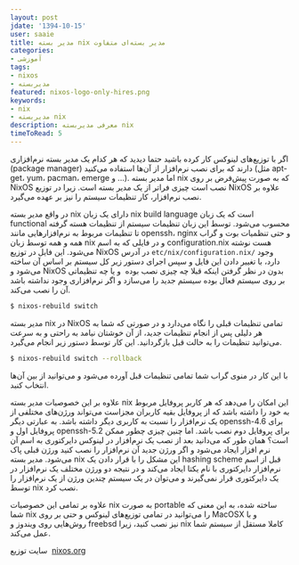 ```yaml
---
layout: post
jdate: '1394-10-15'
user: saaie
title: مدیر بسته nix مدیر بسته‌ای متفاوت
categories:
- آموزشی
tags:
- nixos
- مدیربسته
featured: nixos-logo-only-hires.png
keywords:
- nix
- مدیربسته nix
description: معرفی مدیربسته nix
timeToRead: 5
---
```


اگر با توزیع‌های لینوکس کار کرده باشید حتما دیدید که هر کدام یک مدیر بسته نرم‌افزاری (package manager) دارند که برای نصب نرم‌افزار از آن‌ها استفاده می‌کنید (مثل apt-get، yum، pacman، emerge و ...). اما مدیر بسته nix که به صورت پیش‌فرض بر روی NixOS نصب است چیزی فراتر از یک مدیر بسته است. زیرا در توزیع NixOS علاوه بر نصب نرم‌افزار، کار تنظیمات سیستم را نیز بر عهده می‌گیرد.

در واقع مدیر بسته nix دارای یک زبان nix build language است که یک زبان functional محسوب می‌شود. توسط این زبان تنظیمات سیستم از تنظیمات هسته گرفته تا تنظیمات مربوط به نرم‌افزارهایی مانند openssh، nginx و حتی تنظمیات بوت و گراب همه و همه توسط زبان nix و در فایلی که به اسم configuration.nix هست نوشته می‌شود. این فایل در توزیع NixOS در آدرس `etc/nix/configuration.nix/` وجود دارد، با تغییر دادن این فایل و سپس اجرای دستور زیر کل سیستم بر اساس آن ساخته می‌شود و NixOS بدون در نظر گرفتن اینکه قبلا چه چیزی نصب بوده  و یا چه تنظیماتی بر روی سیستم فعال بوده سیستم جدید را می‌سازد و اگر نرم‌افزاری وجود نداشته باشد آن را نصب می‌کند.

```sh
$ nixos-rebuild switch
```

مدیر بسته nix در NixOS تمامی تنظیمات قبلی را نگاه می‌دارد و در صورتی که شما به هر دلیلی پس از انجام تنظیمات جدید، از آن خوشتان نیامد به راحتی و به سرعت می‌توانید تنظیمات را به حالت قبل بازگردانید. این کار توسط دستور زیر انجام می‌گیرد.

```sh
$ nixos-rebuild switch --rollback
```

با این کار در منوی گراب شما تمامی تنظیمات قبل آورده می‌شود و می‌توانید از بین آن‌ها انتخاب کنبد.

علاوه بر این خصوصیات مدیر بسته nix این امکان را می‌دهد که هر کاربر پروفایل مربوط به خود را داشته باشد که از پروفایل بقیه کاربران مجزاست می‌تواند ورژن‌های مختلفی از یک نرم‌افزار را نسبت به کاربری دیگر داشته باشد. به عبارتی دیگر openssh-4.6 برای پروفایل اول و openssh-5.2 برای پروفایل دوم نصب باشد. اما چنین چیزی چطور ممکن است؟ همان طور که می‌دانید بعد از نصب یک نرم‌افزار در لینوکس دایرکتوری به اسم آن نرم ‌افزار ایجاد می‌شود و اگر ورژن جدید آن نرم‌افزار را نصب کنید ورژن قبلی پاک می‌شود. مدیر بسته nix این مشکل را با قرار دادن یک hashing scheme قبل از اسم نرم‌افزار دایرکتوری با نام یکتا ایجاد می‌کند و در نتیجه دو ورژن مختلف یک نرم‌افزار در یک دایرکتوری قرار نمی‌گیرند و می‌توان در یک سیستم چندین ورژن از یک نرم‌افزار را توسط nix نصب کرد.

علاوه بر تمامی این خصوصیات nix به صورت portable ساخته شده، به این معنی که شما nix را می‌توانید در تمامی توزیع‌های لینوکس و حتی بر روی MacOSX و با روش‌هایی روی ویندوز و freebsd نیز نصب کنید، زیرا nix کاملا مستقل از سیستم شما عمل می‌کند.

سایت توزیع  [nixos.org](http://nixos.org/)